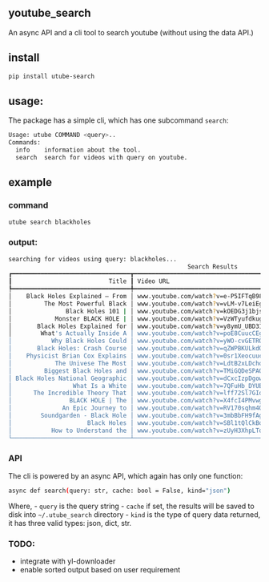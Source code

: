 ## youtube_search

An async API and a cli tool to search youtube (without using the data API.)


## install

```bash
pip install utube-search
```

## usage:

The package has a simple cli, which has one subcommand `search`:

```bash
Usage: utube COMMAND <query>..
Commands:
  info    information about the tool.
  search  search for videos with query on youtube.
```

## example

### command

```bash
utube search blackholes
```

### output:

```bash
searching for videos using query: blackholes...
                                                  Search Results
┏━━━━━━━━━━━━━━━━━━━━━━━━━━━━━━━━━┳━━━━━━━━━━━━━━━━━━━━━━━━━━━━━━━━━━━━━┳━━━━━━━━━━┳━━━━━━━━━━━━┳━━━━━━━━━━━━━━━━┓
┃                           Title ┃ Video URL                           ┃ Duration ┃ View count ┃ Published Time ┃
┡━━━━━━━━━━━━━━━━━━━━━━━━━━━━━━━━━╇━━━━━━━━━━━━━━━━━━━━━━━━━━━━━━━━━━━━━╇━━━━━━━━━━╇━━━━━━━━━━━━╇━━━━━━━━━━━━━━━━┩
│    Black Holes Explained – From │ www.youtube.com/watch?v=e-P5IFTqB98 │ 5:56     │ 17131808   │ 5 years ago    │
│         The Most Powerful Black │ www.youtube.com/watch?v=vLM-v7LeiEg │ 48:01    │ 406185     │ 2 months ago   │
│               Black Holes 101 | │ www.youtube.com/watch?v=kOEDG3j1bjs │ 3:12     │ 3066240    │ 2 years ago    │
│            Monster BLACK HOLE | │ www.youtube.com/watch?v=VzWTyufdkug │ 50:01    │ 6119031    │ 3 years ago    │
│       Black Holes Explained for │ www.youtube.com/watch?v=y8ymU_UBD3I │ 16:20    │ 1449019    │ 2 years ago    │
│        What's Actually Inside A │ www.youtube.com/watch?v=poE8CuucCEg │ 9:28     │ 433273     │ 4 months ago   │
│           Why Black Holes Could │ www.youtube.com/watch?v=yWO-cvGETRQ │ 10:13    │ 21951885   │ 3 years ago    │
│       Black Holes: Crash Course │ www.youtube.com/watch?v=qZWPBKULkdQ │ 12:26    │ 2236560    │ 5 years ago    │
│    Physicist Brian Cox Explains │ www.youtube.com/watch?v=0sr1Xeocuuc │ 5:39     │ 8400688    │ 2 years ago    │
│            The Univese The Most │ www.youtube.com/watch?v=LdtB2xLDcho │ 51:46    │ 17826      │ 4 months ago   │
│         Biggest Black Holes and │ www.youtube.com/watch?v=TMiGQDeSPA0 │ 1:23:28  │ 139783     │ 5 years ago    │
│ Black Holes National Geographic │ www.youtube.com/watch?v=dCxcIzpDgow │ 50:33    │ 99211      │ 3 years ago    │
│                 What Is a White │ www.youtube.com/watch?v=7QFuHb_DYUE │ 10:01    │ 509539     │ 3 months ago   │
│      The Incredible Theory That │ www.youtube.com/watch?v=lff72Sl7GIo │ 11:18    │ 6844       │ 4 months ago   │
│                BLACK HOLE | The │ www.youtube.com/watch?v=X4fcI4PMvwg │ 3:24     │ 5558958    │ 4 years ago    │
│              An Epic Journey to │ www.youtube.com/watch?v=RV170sqhm4Q │ 8:26     │ 1317314    │ 2 months ago   │
│        Soundgarden - Black Hole │ www.youtube.com/watch?v=3mbBbFH9fAg │ 5:21     │ 178116567  │ 10 years ago   │
│                     Black Holes │ www.youtube.com/watch?v=SBl1tQlCkBo │ 50:33    │ 1908747    │ 4 years ago    │
│           How to Understand the │ www.youtube.com/watch?v=zUyH3XhpLTo │ 9:19     │ 7386724    │ 1 year ago     │
└─────────────────────────────────┴─────────────────────────────────────┴──────────┴────────────┴────────────────┘
```

### API

The cli is powered by an async API, which again has only one function:

```bash
async def search(query: str, cache: bool = False, kind="json")
```

Where,
	- `query` is the query string
	- `cache` if set, the results will be saved to disk into `~/.utube_search` directory
	- `kind` is the type of query data returned, it has three valid types: json, dict, str.

### TODO:
- integrate with yl-downloader
- enable sorted output based on user requirement
